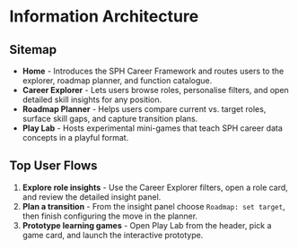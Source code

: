 # Information Architecture

## Sitemap
- **Home** - Introduces the SPH Career Framework and routes users to the explorer, roadmap planner, and function catalogue.
- **Career Explorer** - Lets users browse roles, personalise filters, and open detailed skill insights for any position.
- **Roadmap Planner** - Helps users compare current vs. target roles, surface skill gaps, and capture transition plans.
- **Play Lab** - Hosts experimental mini-games that teach SPH career data concepts in a playful format.

## Top User Flows
1. **Explore role insights** - Use the Career Explorer filters, open a role card, and review the detailed insight panel.
2. **Plan a transition** - From the insight panel choose `Roadmap: set target`, then finish configuring the move in the planner.
3. **Prototype learning games** - Open Play Lab from the header, pick a game card, and launch the interactive prototype.
